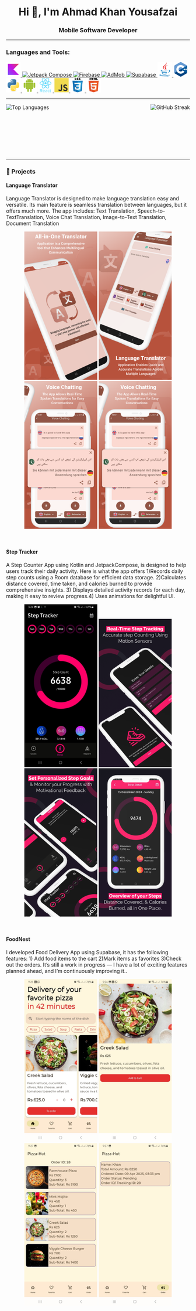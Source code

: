 <h1 align="center">Hi 👋, I'm Ahmad Khan Yousafzai</h1>
<h3 align="center">Mobile Software Developer</h3>

---

<h3 align="left">Languages and Tools:</h3>
<p align="left">
    <a href="https://kotlinlang.org/" target="_blank" rel="noreferrer">
        <img src="https://raw.githubusercontent.com/devicons/devicon/master/icons/kotlin/kotlin-original.svg" alt="Kotlin" width="40" height="40" />
    </a>
    <a href="https://developer.android.com/jetpack/compose" target="_blank" rel="noreferrer">
        <img src="https://cdn.jsdelivr.net/gh/devicons/devicon@latest/icons/jetpackcompose/jetpackcompose-original.svg" alt="Jetpack Compose" width="40" height="40" />
    </a>
    <a href="https://firebase.google.com/" target="_blank" rel="noreferrer">
        <img src="https://cdn.jsdelivr.net/gh/devicons/devicon@latest/icons/firebase/firebase-original.svg" alt="Firebase" width="40" height="40" />
    </a>
    <a href="https://admob.google.com/home/" target="_blank" rel="noreferrer">
        <img src="https://img.icons8.com/color/48/google-admob.png" alt="AdMob" width="40" height="40" />
    </a>
    <a href="https://supabase.com/" target="_blank" rel="noreferrer">
        <img src="https://cdn.jsdelivr.net/gh/devicons/devicon@latest/icons/supabase/supabase-original.svg" alt="Supabase" width="40" height="40" />
    </a>
    <a href="https://www.java.com/" target="_blank" rel="noreferrer">
        <img src="https://raw.githubusercontent.com/devicons/devicon/master/icons/java/java-original.svg" alt="Java" width="40" height="40" />
    </a>
    <a href="https://www.w3schools.com/cpp/" target="_blank" rel="noreferrer">
        <img src="https://raw.githubusercontent.com/devicons/devicon/master/icons/cplusplus/cplusplus-original.svg" alt="C++" width="40" height="40" />
    </a>
    <a href="https://www.python.org" target="_blank" rel="noreferrer">
        <img src="https://raw.githubusercontent.com/devicons/devicon/master/icons/python/python-original.svg" alt="Python" width="40" height="40" />
    </a>
    <a href="https://developer.android.com/" target="_blank" rel="noreferrer">
        <img src="https://raw.githubusercontent.com/devicons/devicon/master/icons/android/android-original.svg" alt="Android" width="40" height="40" />
    </a>
    <a href="https://reactjs.org/" target="_blank" rel="noreferrer">
        <img src="https://raw.githubusercontent.com/devicons/devicon/master/icons/react/react-original-wordmark.svg" alt="React" width="40" height="40" />
    </a>
    <a href="https://developer.mozilla.org/en-US/docs/Web/JavaScript" target="_blank" rel="noreferrer">
        <img src="https://raw.githubusercontent.com/devicons/devicon/master/icons/javascript/javascript-original.svg" alt="JavaScript" width="40" height="40" />
    </a>
    <a href="https://www.w3schools.com/css/" target="_blank" rel="noreferrer">
        <img src="https://raw.githubusercontent.com/devicons/devicon/master/icons/css3/css3-original-wordmark.svg" alt="CSS3" width="40" height="40" />
    </a>
    <a href="https://www.w3.org/html/" target="_blank" rel="noreferrer">
        <img src="https://raw.githubusercontent.com/devicons/devicon/master/icons/html5/html5-original-wordmark.svg" alt="HTML5" width="40" height="40" />
    </a>
</p>

---

<p>
    <img align="left" src="https://github-readme-stats.vercel.app/api/top-langs?username=khanyousafzaideveloper&show_icons=true&locale=en&layout=compact" alt="Top Languages" style="float: left;" />
</p>



<p>
    <img align="right" src="https://github-readme-streak-stats.herokuapp.com/?user=khanyousafzaideveloper" alt="GitHub Streak"  style="float: right;" />
</p>

<br>
<br>
<br>
<br>
<br>
<br>
<br>

<br>

<div style="clear: both;"></div>

---

<h3 align="left">🚀 Projects</h3>

<!-- Project 1 -->
<h4>Language Translator</h4>
<p>Language Translator is designed to make language translation easy and versatile. Its main feature is seamless translation between languages, but it offers much more. The app includes: Text Translation, Speech-to-TextTranslation,  Voice Chat Translation,  Image-to-Text Translation,  Document Translation</p>

<p align="center">
  <img src="https://github.com/khanyousafzaideveloper/ProjectScreenShots/blob/main/languageTranslator/1.png?raw=true" width="200" />
  <img src="https://github.com/khanyousafzaideveloper/ProjectScreenShots/blob/main/languageTranslator/2.png?raw=true" width="200" />
  <img src="https://github.com/khanyousafzaideveloper/ProjectScreenShots/blob/main/languageTranslator/3.png?raw=true" width="200" />
  <img src="https://github.com/khanyousafzaideveloper/ProjectScreenShots/blob/main/languageTranslator/3.png?raw=true" width="200" />
</p>

<br/>

<!-- Project 2 -->
<h4>Step Tracker</h4>
<p>A Step Counter App using Kotlin and JetpackCompose, is designed to help users track their daily activity. Here is what the app offers 1)Records daily step counts using a Room database for efficient data storage. 2)Calculates distance covered, time taken, and calories burned to provide comprehensive insights. 3) Displays detailed activity records for each day, making it easy to review progress.4) Uses animations for delightful UI.</p>

<p align="center">
  <img src="https://github.com/khanyousafzaideveloper/ProjectScreenShots/blob/main/StepTracker/home%5D.jpeg?raw=true" width="200" />
  <img src="https://github.com/khanyousafzaideveloper/ProjectScreenShots/blob/main/StepTracker/1.png?raw=true" width="200" />
  <img src="https://github.com/khanyousafzaideveloper/ProjectScreenShots/blob/main/StepTracker/2.png?raw=true" width="200" />
  <img src="https://github.com/khanyousafzaideveloper/ProjectScreenShots/blob/main/StepTracker/5.png?raw=true" width="200" />
</p>

<br/>

<!-- Project 3 -->
<h4>FoodNest</h4>
<p>I developed Food Delivery App using Supabase, it has the following features: 1) Add food items to the cart 2)Mark items as favorites 3)Check out the orders. It’s still a work in progress — I have a lot of exciting features planned ahead, and I’m continuously improving it..</p>

<p align="center">
  <img src="https://github.com/khanyousafzaideveloper/ProjectScreenShots/blob/main/Restaurant/home.jpeg?raw=true" width="200" />
  <img src="https://github.com/khanyousafzaideveloper/ProjectScreenShots/blob/main/Restaurant/deatil.jpeg?raw=true" width="200" />
  <img src="https://github.com/khanyousafzaideveloper/ProjectScreenShots/blob/main/Restaurant/ordered.jpeg?raw=true" width="200" />
  <img src="https://github.com/khanyousafzaideveloper/ProjectScreenShots/blob/main/Restaurant/orders.jpeg?raw=true" width="200" />
</p>




